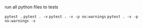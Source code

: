 run all python files to tests

`pytest .`
`pytest . -v`
`pytest . -v -p no:warnings`
`pytest . -v -p no:warnings -s`
